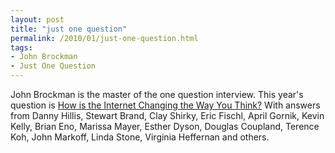```yaml
---
layout: post
title: "just one question"
permalink: /2010/01/just-one-question.html
tags: 
- John Brockman
- Just One Question
---
```


John Brockman is the master of the one question interview. This year's question is [How is the Internet Changing the Way You Think?](http://www.edge.org/q2010/q10_index.html) With answers from Danny Hillis, Stewart Brand, Clay Shirky, Eric Fischl, April Gornik, Kevin Kelly, Brian Eno, Marissa Mayer, Esther Dyson, Douglas Coupland, Terence Koh, John Markoff, Linda Stone, Virginia Heffernan and others.